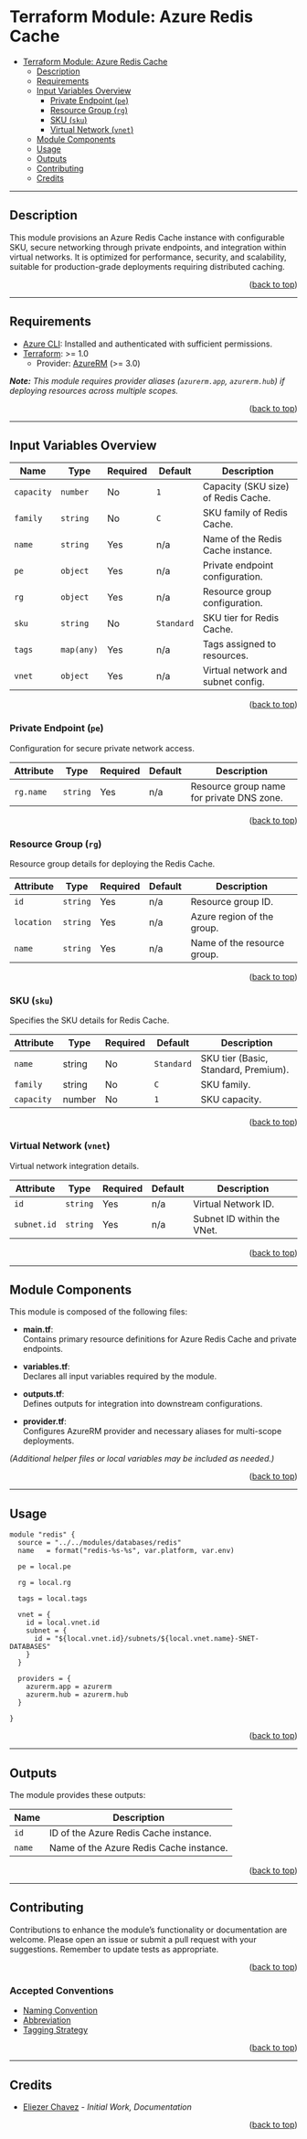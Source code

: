 <a name="readme-top"></a>

# Terraform Module: Azure Redis Cache

- [Terraform Module: Azure Redis Cache](#terraform-module-azure-redis-cache)
  - [Description](#description)
  - [Requirements](#requirements)
  - [Input Variables Overview](#input-variables-overview)
    - [Private Endpoint (`pe`)](#private-endpoint-pe)
    - [Resource Group (`rg`)](#resource-group-rg)
    - [SKU (`sku`)](#sku-sku)
    - [Virtual Network (`vnet`)](#virtual-network-vnet)
  - [Module Components](#module-components)
  - [Usage](#usage)
  - [Outputs](#outputs)
  - [Contributing](#contributing)
  - [Credits](#credits)

---

## Description

This module provisions an Azure Redis Cache instance with configurable SKU, secure networking through private endpoints, and integration within virtual networks. It is optimized for performance, security, and scalability, suitable for production-grade deployments requiring distributed caching.

<p align="right">(<a href="#readme-top">back to top</a>)</p>

---

## Requirements

- [Azure CLI](https://docs.microsoft.com/en-us/cli/azure/install-azure-cli): Installed and authenticated with sufficient permissions.
- [Terraform](https://developer.hashicorp.com/terraform/downloads): >= 1.0  
  - Provider: [AzureRM](https://registry.terraform.io/providers/hashicorp/azurerm/latest) (>= 3.0)

_**Note:** This module requires provider aliases (`azurerm.app`, `azurerm.hub`) if deploying resources across multiple scopes._

<p align="right">(<a href="#readme-top">back to top</a>)</p>

---

## Input Variables Overview

| Name            | Type       | Required | Default               | Description                          |
|-----------------|------------|----------|-----------------------|--------------------------------------|
| `capacity`      | `number`   | No       | `1`                   | Capacity (SKU size) of Redis Cache.  |
| `family`        | `string`   | No       | `C`                   | SKU family of Redis Cache.           |
| `name`          | `string`   | Yes      | n/a                   | Name of the Redis Cache instance.    |
| `pe`            | `object`   | Yes      | n/a                   | Private endpoint configuration.      |
| `rg`            | `object`   | Yes      | n/a                   | Resource group configuration.        |
| `sku`           | `string`   | No       | `Standard`            | SKU tier for Redis Cache.            |
| `tags`          | `map(any)` | Yes      | n/a                   | Tags assigned to resources.          |
| `vnet`          | `object`   | Yes      | n/a                   | Virtual network and subnet config.   |

<p align="right">(<a href="#readme-top">back to top</a>)</p>

### Private Endpoint (`pe`)

Configuration for secure private network access.

| Attribute | Type     | Required | Default | Description                               |
|-----------|----------|----------|---------|-------------------------------------------|
| `rg.name` | `string` | Yes      | n/a     | Resource group name for private DNS zone. |

<p align="right">(<a href="#readme-top">back to top</a>)</p>

### Resource Group (`rg`)

Resource group details for deploying the Redis Cache.

| Attribute  | Type     | Required | Default | Description                 |
|------------|----------|----------|---------|-----------------------------|
| `id`       | `string` | Yes      | n/a     | Resource group ID.          |
| `location` | `string` | Yes      | n/a     | Azure region of the group.  |
| `name`     | `string` | Yes      | n/a     | Name of the resource group. |

<p align="right">(<a href="#readme-top">back to top</a>)</p>

### SKU (`sku`)

Specifies the SKU details for Redis Cache.

| Attribute  | Type   | Required | Default    | Description                          |
|------------|--------|----------|------------|--------------------------------------|
| `name`     | string | No       | `Standard` | SKU tier (Basic, Standard, Premium). |
| `family`   | string | No       | `C`        | SKU family.                          |
| `capacity` | number | No       | `1`        | SKU capacity.                        |

<p align="right">(<a href="#readme-top">back to top</a>)</p>

### Virtual Network (`vnet`)

Virtual network integration details.

| Attribute   | Type     | Required | Default | Description                |
|-------------|----------|----------|---------|----------------------------|
| `id`        | `string` | Yes      | n/a     | Virtual Network ID.        |
| `subnet.id` | `string` | Yes      | n/a     | Subnet ID within the VNet. |

<p align="right">(<a href="#readme-top">back to top</a>)</p>

---

## Module Components

This module is composed of the following files:

- **main.tf**:  
  Contains primary resource definitions for Azure Redis Cache and private endpoints.

- **variables.tf**:  
  Declares all input variables required by the module.

- **outputs.tf**:  
  Defines outputs for integration into downstream configurations.

- **provider.tf**:  
  Configures AzureRM provider and necessary aliases for multi-scope deployments.

*(Additional helper files or local variables may be included as needed.)*

<p align="right">(<a href="#readme-top">back to top</a>)</p>

---

## Usage

```hcl
module "redis" {
  source = "../../modules/databases/redis"
  name   = format("redis-%s-%s", var.platform, var.env)

  pe = local.pe

  rg = local.rg

  tags = local.tags

  vnet = {
    id = local.vnet.id
    subnet = {
      id = "${local.vnet.id}/subnets/${local.vnet.name}-SNET-DATABASES"
    }
  }

  providers = {
    azurerm.app = azurerm
    azurerm.hub = azurerm.hub
  }

}
```

<p align="right">(<a href="#readme-top">back to top</a>)</p>

---

## Outputs

The module provides these outputs:

| Name   | Description                              |
|--------|------------------------------------------|
| `id`   | ID of the Azure Redis Cache instance.    |
| `name` | Name of the Azure Redis Cache instance.  |

<p align="right">(<a href="#readme-top">back to top</a>)</p>

---

## Contributing

Contributions to enhance the module’s functionality or documentation are welcome. Please open an issue or submit a pull request with your suggestions. Remember to update tests as appropriate.

<p align="right">(<a href="#readme-top">back to top</a>)</p>

### Accepted Conventions

- [Naming Convention](https://learn.microsoft.com/en-us/azure/cloud-adoption-framework/ready/azure-best-practices/resource-naming)
- [Abbreviation](https://learn.microsoft.com/en-us/azure/cloud-adoption-framework/ready/azure-best-practices/resource-abbreviations)
- [Tagging Strategy](https://learn.microsoft.com/en-us/azure/cloud-adoption-framework/ready/azure-best-practices/resource-tagging)

<p align="right">(<a href="#readme-top">back to top</a>)</p>

---

## Credits

- [Eliezer Chavez](https://github.com/eliezerchavez) - _Initial Work, Documentation_

<p align="right">(<a href="#readme-top">back to top</a>)</p>
